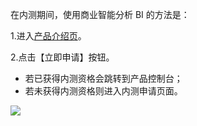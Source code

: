 在内测期间，使用商业智能分析 BI 的方法是：

1.进入[产品介绍页](https://cloud.tencent.com/product/bi)。
 
2.点击【立即申请】按钮。

* 若已获得内测资格会跳转到产品控制台；
* 若未获得内测资格则进入内测申请页面。

![](//mc.qcloudimg.com/static/img/2eddbacd6f0e8dfddb2a57c7aa3fd958/image.png)
